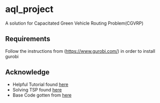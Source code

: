 # aql_project

A solution for Capacitated Green Vehicle Routing Problem(CGVRP)

## Requirements

Follow the instructions from (https://www.gurobi.com/) in order to install gurobi

## Acknowledge

* Helpful Tutorial found [here](https://www.youtube.com/watch?v=7_-Xuq2xKdc)
* Solving TSP found [here](https://www.youtube.com/watch?v=BmsC6AEbkrw)
* Base Code gotten from [here](https://github.com/industrial-ucn/jupyter-examples/blob/master/optimization/cvrp-cplex.ipynb)
